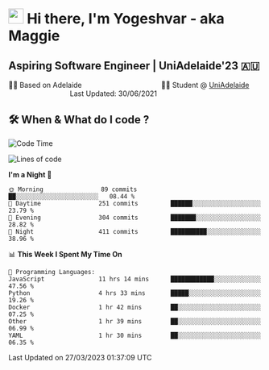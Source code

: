 <h1><img src="https://emojis.slackmojis.com/emojis/images/1531849430/4246/blob-sunglasses.gif?1531849430" width="30"/> Hi there, I'm Yogeshvar - aka Maggie</h1>

## Aspiring Software Engineer | UniAdelaide'23 🇦🇺  
🏂🏻  Based on Adelaide &nbsp;&nbsp;&nbsp;&nbsp;&nbsp;&nbsp;&nbsp;&nbsp;&nbsp;&nbsp;&nbsp;&nbsp;&nbsp;&nbsp;&nbsp;&nbsp;&nbsp;&nbsp;&nbsp;&nbsp;&nbsp;&nbsp;&nbsp;&nbsp;&nbsp;&nbsp;&nbsp;&nbsp;&nbsp;&nbsp;&nbsp;&nbsp;&nbsp;&nbsp;&nbsp;&nbsp;&nbsp;&nbsp;&nbsp;👨‍💻 Student @ [UniAdelaide](https://www.adelaide.edu.au)   &nbsp;&nbsp;&nbsp;&nbsp;&nbsp;&nbsp;&nbsp;&nbsp;&nbsp;&nbsp;&nbsp;&nbsp;&nbsp;&nbsp;&nbsp;&nbsp;&nbsp;&nbsp;&nbsp;&nbsp;&nbsp;&nbsp;&nbsp;&nbsp;&nbsp;&nbsp;&nbsp;&nbsp;&nbsp;&nbsp;&nbsp;Last Updated: 30/06/2021

## 🛠 When & What do I code ?  

<!--START_SECTION:waka-->
![Code Time](http://img.shields.io/badge/Code%20Time-2%2C039%20hrs%201%20min-blue)

![Lines of code](https://img.shields.io/badge/From%20Hello%20World%20I%27ve%20Written-3.8%20million%20lines%20of%20code-blue)

**I'm a Night 🦉** 

```text
🌞 Morning                89 commits          ██░░░░░░░░░░░░░░░░░░░░░░░   08.44 % 
🌆 Daytime                251 commits         ██████░░░░░░░░░░░░░░░░░░░   23.79 % 
🌃 Evening                304 commits         ███████░░░░░░░░░░░░░░░░░░   28.82 % 
🌙 Night                  411 commits         ██████████░░░░░░░░░░░░░░░   38.96 % 
```


📊 **This Week I Spent My Time On** 

```text
💬 Programming Languages: 
JavaScript               11 hrs 14 mins      ████████████░░░░░░░░░░░░░   47.56 % 
Python                   4 hrs 33 mins       █████░░░░░░░░░░░░░░░░░░░░   19.26 % 
Docker                   1 hr 42 mins        ██░░░░░░░░░░░░░░░░░░░░░░░   07.25 % 
Other                    1 hr 39 mins        ██░░░░░░░░░░░░░░░░░░░░░░░   06.99 % 
YAML                     1 hr 30 mins        ██░░░░░░░░░░░░░░░░░░░░░░░   06.35 % 
```


 Last Updated on 27/03/2023 01:37:09 UTC
<!--END_SECTION:waka-->
